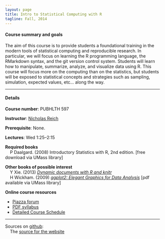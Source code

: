 ```yaml
---
layout: page
title: Intro to Statistical Computing with R
tagline: Fall, 2014
---
```



#### Course summary and goals

The aim of this course is to provide students a foundational training in the modern tools of statistical computing and reproducible research. In particular, we will focus on learning the R programming language, the RMarkdown syntax, and the git version control system. Students will learn how to manipulate, summarize, analyze, and visualize data using R. This course will focus more on the computing than on the statistics, but students will be exposed to statistical concepts and strategies such as sampling, simulation, expected values, etc... along the way. 

---

#### Details

**Course number**: PUBHLTH 597

**Instructor**: [Nicholas Reich](http://people.umass.edu/nick)

<!--**Office hours**: Wed 9&ndash;10-->

**Prerequisite**: None.

**Lectures**: Wed 1:25&ndash;2:15

<!--**[Resources and further reading](pages/resources.html)** -->

**Required books** <br>
&nbsp; &nbsp; P Daalgard. (2008) Introductory Statistics with R, 2nd edition. [free download via UMass library]  

**Other books of possible interest** <br>
&nbsp; &nbsp; Y Xie. (2013) _[Dynamic documents with R and knitr](http://www.amazon.com/exec/obidos/ASIN/1482203537/7210-20)_<br>
&nbsp; &nbsp; H Wickham. (2009) _[ggplot2: Elegant Graphics for Data Analysis](http://www.amazon.com/ggplot2-Elegant-Graphics-Data-Analysis/dp/0387981403/)_ [pdf available via UMass library]

**Online course resources**

* [Piazza forum](http://piazza.com/umass/fall2014/pubhlth597/home)
* [PDF syllabus](assets/statComp2014_ReichSyllabus.pdf)
* [Detailed Course Schedule](pages/schedule.html)


---

Sources on [github](http://github.com):<br>
&nbsp; &nbsp; The [source for the website](https://github.com/nickreich/statComp2014/tree/gh-pages) 
